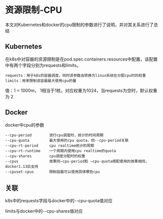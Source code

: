 # 资源限制-CPU

本文对Kubernetes和docker的cpu限制的参数进行了说明，并对其关系进行了总结

## Kubernetes

在k8s中对容器的资源限制是在pod.spec.containers.resources中配置，该配置中有两个字段分别为requests和limits。

```text
requests：用于k8s的容器调度，同时该参数会转换为linux系统在分配cpu时的权重
limits：用来限制该容器最大使用cpu的量
```

值：1 = 1000m， 1相当于1核，对应权重为1024，当requests为空时，默认权重为 2

## Docker

docker中cpu的参数

```text
--cpu-period        进行cpu调度时，统计的时间周期
--cpu-quota         最大使用的cpu quota，同--cpu-period关联
--cpu-rt-period     cpu realtime统计的周期                 
--cpu-rt-runtime    一个周期内使用cpu realtime的quota
--cpu-shares        cpu调度分配时的权重           
--cpus              效果同—cpu-period和 —cpu-quota搭配使用的效果相同，docker1.13后支持
--cpuset-cpus       限制容器可以使用具体哪些cpu
```

## 关联

k8s中的requests字段与docker中的--cpu-quota值对应

limits与docker中的--cpu-shares值对应

